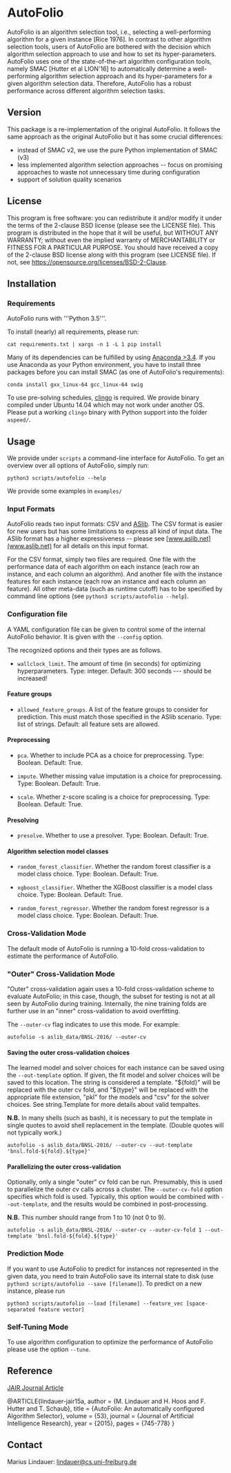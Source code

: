 # AutoFolio

AutoFolio is an algorithm selection tool,
i.e., selecting a well-performing algorithm for a given instance [Rice 1976].
In contrast to other algorithm selection tools,
users of AutoFolio are bothered with the decision which algorithm selection approach to use
and how to set its hyper-parameters.
AutoFolio uses one of the state-of-the-art algorithm configuration tools, namely SMAC [Hutter et al LION'16]
to automatically determine a well-performing algorithm selection approach
and its hyper-parameters for a given algorithm selection data.
Therefore, AutoFolio has a robust performance across different algorithm selection tasks.

## Version

This package is a re-implementation of the original AutoFolio.
It follows the same approach as the original AutoFolio
but it has some crucial differences:

* instead of SMAC v2, we use the pure Python implementation of SMAC (v3)
* less implemented algorithm selection approaches -- focus on promising approaches to waste not unnecessary time during configuration
* support of solution quality scenarios

## License

This program is free software: you can redistribute it and/or modify it under the terms of the 2-clause BSD license (please see the LICENSE file).
This program is distributed in the hope that it will be useful, but WITHOUT ANY WARRANTY; without even the implied warranty of MERCHANTABILITY or FITNESS FOR A PARTICULAR PURPOSE.
You should have received a copy of the 2-clause BSD license along with this program (see LICENSE file). If not, see https://opensource.org/licenses/BSD-2-Clause.

## Installation

### Requirements

AutoFolio runs with '''Python 3.5'''.

To install (nearly) all requirements, please run:

`cat requirements.txt | xargs -n 1 -L 1 pip install`

Many of its dependencies can be fulfilled by using [Anaconda >3.4](https://www.continuum.io/).
If you use Anaconda as your Python environment, you have to install three packages before you can install SMAC (as one of AutoFolio's requirements):

`conda install gxx_linux-64 gcc_linux-64 swig`

To use pre-solving schedules, [clingo](http://potassco.sourceforge.net/) is required. We provide binary compiled under Ubuntu 14.04 which may not work under another OS. Please put a working `clingo` binary with Python support into the folder `aspeed/`.
 
## Usage

We provide under `scripts` a command-line interface for AutoFolio.
To get an overview over all options of AutoFolio, simply run:

`python3 scripts/autofolio --help`

We provide some examples in `examples/`

### Input Formats 

AutoFolio reads two input formats: CSV and [ASlib](www.aslib.net).
The CSV format is easier for new users but has some limitations to express all kind of input data.
The ASlib format has a higher expressiveness -- please see [www.aslib.net](www.aslib.net) for all details on this input format.

For the CSV format, simply two files are required.
One file with the performance data of each algorithm on each instance (each row an instance, and each column an algorithm).
And another file with the instance features for each instance (each row an instance and each column an feature).
All other meta-data (such as runtime cutoff) has to be specified by command line options (see `python3 scripts/autofolio --help`).

### Configuration file

A YAML configuration file can be given to control some of the internal AutoFolio
behavior. It is given with the `--config` option. 

The recognized options and their types are as follows.

* `wallclock_limit`. The amount of time (in seconds) for optimizing 
  hyperparameters. Type: integer. Default: 300 seconds --- should be increased!
  
#### Feature groups
  
* `allowed_feature_groups`. A list of the feature groups to consider for 
  prediction. This must match those specified in the ASlib scenario. Type: list
  of strings. Default: all feature sets are allowed.

#### Preprocessing

* `pca`. Whether to include PCA as a choice for preprocessing. Type: Boolean. Default: True.

* `impute`. Whether missing value imputation is a choice for preprocessing. Type: Boolean. Default: True.

* `scale`. Whether z-score scaling is a choice for preprocessing. Type: Boolean. Default: True.

#### Presolving

* `presolve`. Whether to use a presolver. Type: Boolean. Default: True.

#### Algorithm selection model classes

* `random_forest_classifier`. Whether the random forest classifier is a model class choice. Type: Boolean. Default: True.

* `xgboost_classifier`. Whether the XGBoost classifier is a model class choice. Type: Boolean. Default: True.

* `random_forest_regressor`. Whether the random forest regressor is a model class choice. Type: Boolean. Default: True.

### Cross-Validation Mode

The default mode of AutoFolio is running a 10-fold cross-validation to estimate the performance of AutoFolio.

### "Outer" Cross-Validation Mode

"Outer" cross-validation again uses a 10-fold cross-validation scheme to
evaluate AutoFolio; in this case, though, the subset for testing is not at all
seen by AutoFolio during training. Internally, the nine training folds are
further use in an "inner" cross-validation to avoid overfitting.

The `--outer-cv` flag indicates to use this mode. For example:

```
autofolio -s aslib_data/BNSL-2016/ --outer-cv

```
#### Saving the outer cross-validation choices

The learned model and solver choices for each instance can be saved using the
`--out-template` option. If given, the fit model and solver choices will be
saved to this location. The string is considered a template. "${fold}" will be 
replaced with the outer cv fold, and "${type}" will be replaced with the 
appropriate file extension, "pkl" for the models and "csv" for the solver 
choices. See string.Template for more details about valid tempaltes.

**N.B.** In many shells (such as bash), it is necessary to put the template in 
single quotes to avoid shell replacement in the template. (Double quotes will
not typically work.)

```
autofolio -s aslib_data/BNSL-2016/ --outer-cv --out-template 'bnsl.fold-${fold}.${type}'

```
#### Parallelizing the outer cross-validation

Optionally, only a single "outer" cv fold can be run. Presumably, this is used
to parallelize the outer cv calls across a cluster. The `--outer-cv-fold` option
specifies which fold is used. Typically, this option would be combined with
`--out-template`, and the results would be combined in post-processing.

**N.B.** This number should range from 1 to 10 (not 0 to 9).

```
autofolio -s aslib_data/BNSL-2016/ --outer-cv --outer-cv-fold 1 --out-template 'bnsl.fold-${fold}.${type}'
```


### Prediction Mode

If you want to use AutoFolio to predict for instances not represented in the given data,
you need to train AutoFolio save its internal state to disk (use `python3 scripts/autofolio --save [filename]`).
To predict on a new instance,
please run

`python3 scripts/autofolio --load [filename] --feature_vec [space-separated feature vector]`

### Self-Tuning Mode

To use algorithm configuration to optimize the performance of AutoFolio please use the option `--tune`. 

## Reference

[JAIR Journal Article](http://aad.informatik.uni-freiburg.de/papers/15-JAIR-Autofolio.pdf)

@ARTICLE{lindauer-jair15a,
  author    = {M. Lindauer and H. Hoos and F. Hutter and T. Schaub},
  title     = {AutoFolio: An automatically configured Algorithm Selector},
  volume    = {53},
  journal   = {Journal of Artificial Intelligence Research},
  year      = {2015},
  pages     = {745-778}
}

## Contact

Marius Lindauer: lindauer@cs.uni-freiburg.de
